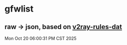 # gfwlist
## raw -> json, based on [v2ray-rules-dat](https://github.com/Loyalsoldier/v2ray-rules-dat)
Mon Oct 20 06:00:31 PM CST 2025

